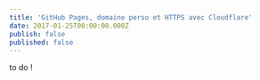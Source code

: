 ```yaml
---
title: 'GitHub Pages, domaine perso et HTTPS avec Cloudflare'
date: 2017-01-25T00:00:00.000Z
publish: false
published: false
---
```

to do !
